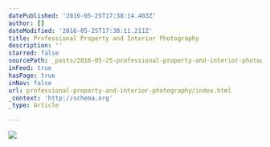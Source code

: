 ```yaml
---
datePublished: '2016-05-25T17:38:14.403Z'
author: []
dateModified: '2016-05-25T17:38:11.211Z'
title: Professional Property and Interior Photography
description: ''
starred: false
sourcePath: _posts/2016-05-25-professional-property-and-interior-photography.md
inFeed: true
hasPage: true
inNav: false
url: professional-property-and-interior-photography/index.html
_context: 'http://schema.org'
_type: Article

---
```

![](https://the-grid-user-content.s3-us-west-2.amazonaws.com/454b9b9d-9865-4da4-8289-9cd85cc8b8c1.jpg)